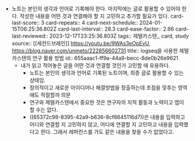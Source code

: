 - 노트는 본인의 생각과 언어로 기록해야 한다. 마지막에는 글로 활용할 수 있어야 한다. 작성한 내용을 어떤 것과 연결해야 할 지 고민하고 추가할 필요가 있다.
  card-last-score:: 3
  card-repeats:: 4
  card-next-schedule:: 2024-01-15T06:25:36.802Z
  card-last-interval:: 28.3
  card-ease-factor:: 2.66
  card-last-reviewed:: 2023-12-17T23:25:36.803Z
  tags:: 제텔카스텐,, card, study
  source:: [[세컨드브레인]] https://youtu.be/9WAs3eOpEvU, https://blog.naver.com/unmeto/222856602731
  title:: logseq을 사용한 제텔카스텐의 연구 활용 방법
  id:: 655aaac1-ff9a-44a9-becc-8de0b26e9621
  * 내가 읽고 적어놓은 글을 어떤 것과 연결할 것인가 고민할 때 유용하다.
	- 노트는 본인의 생각과 언어로 기록된 노트이며, 최종 글로 활용할 수 있는 상태임.
	- 창의적이고 새로운 아이디어나 해결방법을 창출하는데 초점을 맞추는 영역에도 적절할까 의문
	- 연구와 제텔카스텐에서 중요한 것은 연구자의 지적 활동과 노력이고 앱이 할 수는 없다.
	- ((65372c98-8395-42a9-b636-8cf6645116d7))은 내용을 입력하고 어디와 연결할 지 고민하지 않고, 어디에 연결할 지 고민하고 내용을 입력했다고 한다. 그래서 레퍼런스를 가도 같은 내용을 찾을 수가 없었다고.